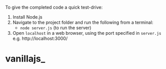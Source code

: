 
To give the completed code a quick test-drive:

1. Install Node.js
2. Navigate to the project folder and run the following from a terminal:
   - `node server.js` (to run the server)
3. Open `localhost` in a web browser, using the port specified in `server.js` e.g. http://localhost:3000/



<!-- npx tailwindcss -i ./src/input.css -o ./static/css/style.css --watch -->

# vanillajs_
